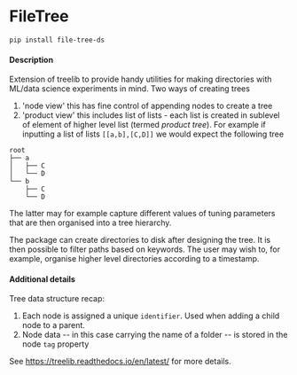 # FileTree
```
pip install file-tree-ds
```
#### Description
Extension of treelib to provide handy utilities for making directories with ML/data science experiments in mind.
Two ways of creating trees
1. 'node view' this has fine control of appending nodes to create a tree
1. 'product view' this includes list of lists - each list is created in sublevel of element of higher level list (termed *product tree*). For example if inputting a list of lists `[[a,b],[C,D]]` we would expect the following tree 

```
root
├── a
│   ├── C
│   └── D
└── b
    ├── C
    └── D
```

The latter may for example capture different values of tuning parameters that are then organised into a tree hierarchy.

The package can create directories to disk after designing the tree.
It is then possible to filter paths based on keywords.
The user may wish to, for example, organise higher level directories according to a timestamp.

#### Additional details
Tree data structure recap:
1. Each node is assigned a unique `identifier`. Used when adding a child node to a parent.
1. Node data -- in this case carrying the name of a folder -- is stored in the node `tag` property

See https://treelib.readthedocs.io/en/latest/ for more details.